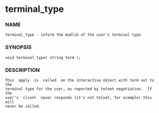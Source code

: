 # terminal_type

### NAME

    terminal_type - inform the mudlib of the user's terminal type

### SYNOPSIS

    void terminal_type( string term );

### DESCRIPTION

    This  apply  is  called  on the interactive object with term set to the
    terminal type for the user, as reported by telnet negotiation.  If  the
    user's  client  never responds (it's not telnet, for example) this will
    never be called.

